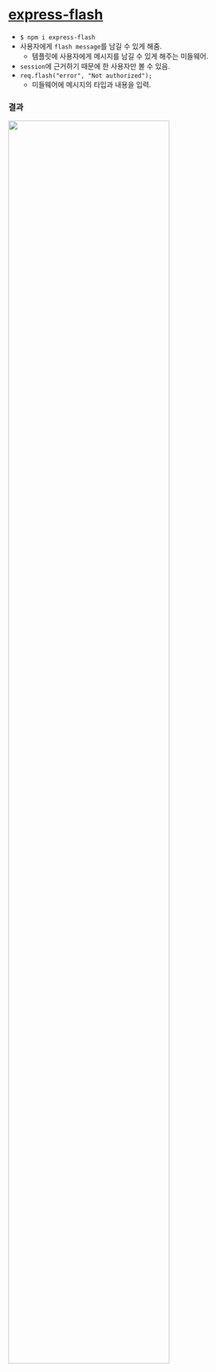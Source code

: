 # <a href="https://www.npmjs.com/package/express-flash">express-flash</a>
- `$ npm i express-flash`
- 사용자에게 `flash message`를 남길 수 있게 해줌.
  - 템플릿에 사용자에게 메시지를 남길 수 있게 해주는 미들웨어.
- `session`에 근거하기 때문에 한 사용자만 볼 수 있음.
- `req.flash("error", "Not authorized");`
  - 미들웨어에 메시지의 타입과 내용을 입력.
### 결과
<img src="https://user-images.githubusercontent.com/97646713/181906142-9953e9f1-9ff6-4c12-af72-44bf59a2058b.png" width="80%">
